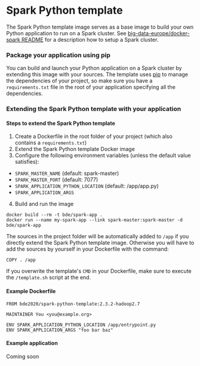 # Spark Python template

The Spark Python template image serves as a base image to build your own Python application to run on a Spark cluster. See [big-data-europe/docker-spark README](https://github.com/big-data-europe/docker-spark) for a description how to setup a Spark cluster.

### Package your application using pip
You can build and launch your Python application on a Spark cluster by extending this image with your sources. The template uses [pip](https://pip.pypa.io/en/stable/) to manage the dependencies of your
project, so make sure you have a `requirements.txt` file in the root of your application specifying all the dependencies.

### Extending the Spark Python template with your application

#### Steps to extend the Spark Python template
1. Create a Dockerfile in the root folder of your project (which also contains a `requirements.txt`)
2. Extend the Spark Python template Docker image
3. Configure the following environment variables (unless the default value satisfies):
  * `SPARK_MASTER_NAME` (default: spark-master)
  * `SPARK_MASTER_PORT` (default: 7077)
  * `SPARK_APPLICATION_PYTHON_LOCATION` (default: /app/app.py)
  * `SPARK_APPLICATION_ARGS`
4. Build and run the image
```
docker build --rm -t bde/spark-app .
docker run --name my-spark-app --link spark-master:spark-master -d bde/spark-app
```

The sources in the project folder will be automatically added to `/app` if you directly extend the Spark Python template image. Otherwise you will have to add the sources by yourself in your Dockerfile with the command:

    COPY . /app

If you overwrite the template's `CMD` in your Dockerfile, make sure to execute the `/template.sh` script at the end.

#### Example Dockerfile
```
FROM bde2020/spark-python-template:2.3.2-hadoop2.7

MAINTAINER You <you@example.org>

ENV SPARK_APPLICATION_PYTHON_LOCATION /app/entrypoint.py
ENV SPARK_APPLICATION_ARGS "foo bar baz"
```

#### Example application
Coming soon
